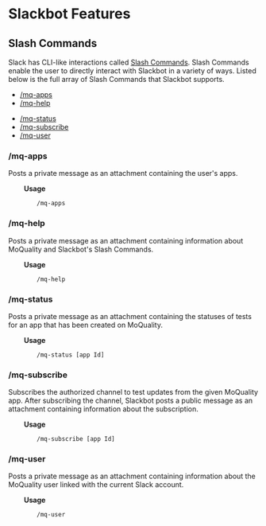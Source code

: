 # Slackbot Features

## Slash Commands

Slack has CLI-like interactions called [Slash Commands](https://api.slack.com/slash-commands). Slash Commands enable the user to directly interact with Slackbot in a variety of ways. Listed below is the full array of Slash Commands that Slackbot supports.

* [/mq-apps](#/mq-apps)
* [/mq-help](#/mq-help)
<!-- * [/mq-schedule](#/mq-schedule) -->
* [/mq-status](#/mq-status)
* [/mq-subscribe](#/mq-subscribe)
* [/mq-user](#/mq-user)

### **/mq-apps**

Posts a private message as an attachment containing the user's apps.

&nbsp;&nbsp;&nbsp;&nbsp;&nbsp;&nbsp;&nbsp;&nbsp;**Usage**

            /mq-apps

### **/mq-help**

Posts a private message as an attachment containing information about MoQuality and Slackbot's Slash Commands.

&nbsp;&nbsp;&nbsp;&nbsp;&nbsp;&nbsp;&nbsp;&nbsp;**Usage**

            /mq-help

<!-- ### **/mq-schedule**

Schedules a test for an app that has been created on MoQuality. The necessary information to perform this Slash Command can be obtained with the [MQ CLI](../integration-ci-cd/mq-cli.md). After scheduling the test, Slackbot posts a private message as an attachment containing the status of the newly scheduled test.

&nbsp;&nbsp;&nbsp;&nbsp;&nbsp;&nbsp;&nbsp;&nbsp;**Usage**

            /mq-schedule [app Id] [device group Id] [report name] [test suite Id] -->

### **/mq-status**

Posts a private message as an attachment containing the statuses of tests for an app that has been created on MoQuality.

&nbsp;&nbsp;&nbsp;&nbsp;&nbsp;&nbsp;&nbsp;&nbsp;**Usage**

            /mq-status [app Id]

### **/mq-subscribe**

Subscribes the authorized channel to test updates from the given MoQuality app. After subscribing the channel, Slackbot posts a public message as an attachment containing information about the subscription.

&nbsp;&nbsp;&nbsp;&nbsp;&nbsp;&nbsp;&nbsp;&nbsp;**Usage**

            /mq-subscribe [app Id]

### **/mq-user**

Posts a private message as an attachment containing information about the MoQuality user linked with the current Slack account.

&nbsp;&nbsp;&nbsp;&nbsp;&nbsp;&nbsp;&nbsp;&nbsp;**Usage**

            /mq-user